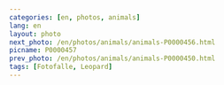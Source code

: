 ```yaml
---
categories: [en, photos, animals]
lang: en
layout: photo
next_photo: /en/photos/animals/animals-P0000456.html
picname: P0000457
prev_photo: /en/photos/animals/animals-P0000450.html
tags: [Fotofalle, Leopard]
---
```

